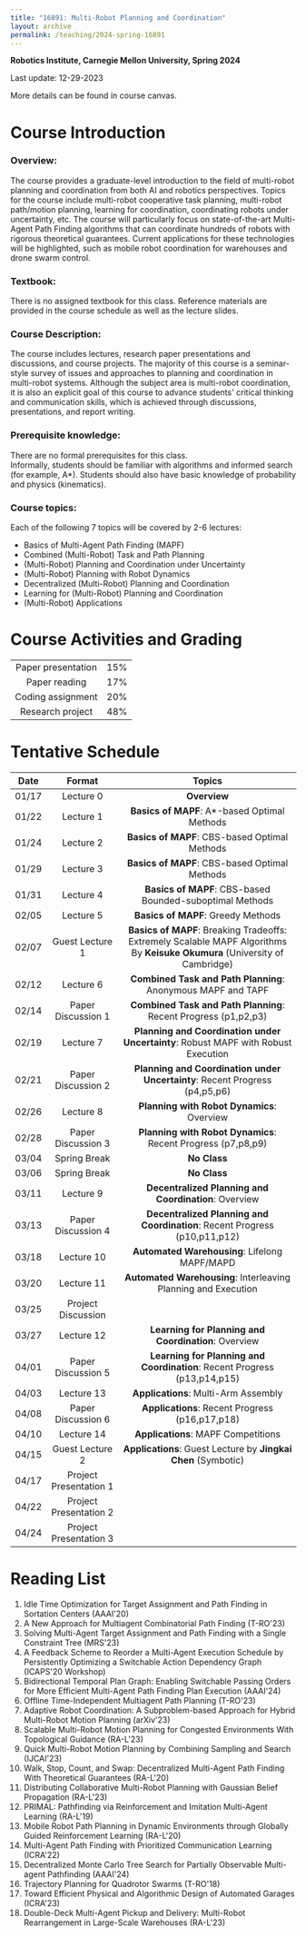 ```yaml
---
title: "16891: Multi-Robot Planning and Coordination"
layout: archive
permalink: /teaching/2024-spring-16891
---
```

**Robotics Institute, Carnegie Mellon University, Spring 2024**

Last update: 12-29-2023

More details can be found in course canvas.

Course Introduction
======
### Overview:
The course provides a graduate-level introduction to the field of multi-robot planning and coordination from both AI and robotics perspectives. 
Topics for the course include multi-robot cooperative task planning, multi-robot path/motion planning, learning for coordination, coordinating robots under uncertainty, etc. 
The course will particularly focus on state-of-the-art Multi-Agent Path Finding algorithms that can coordinate hundreds of robots with rigorous theoretical guarantees. 
Current applications for these technologies will be highlighted, such as mobile robot coordination for warehouses and drone swarm control. 

### Textbook: 
There is no assigned textbook for this class. Reference materials are provided in the course schedule as well as the lecture slides.

### Course Description: 
The course includes lectures, research paper presentations and discussions, and course projects. 
The majority of this course is a seminar-style survey of issues and approaches to planning and coordination in multi-robot systems. 
Although the subject area is multi-robot coordination, it is also an explicit goal of this course to advance students' critical thinking and communication skills, which is achieved through discussions, presentations, and report writing. 

### Prerequisite knowledge: 
There are no formal prerequisites for this class.  
Informally, students should be familiar with algorithms and informed search (for example, A*). 
Students should also have basic knowledge of probability and physics (kinematics).

### Course topics: 
Each of the following 7 topics will be covered by 2-6 lectures:
- Basics of Multi-Agent Path Finding (MAPF)
- Combined (Multi-Robot) Task and Path Planning
- (Multi-Robot) Planning and Coordination under Uncertainty
- (Multi-Robot) Planning with Robot Dynamics
- Decentralized (Multi-Robot) Planning and Coordination
- Learning for (Multi-Robot) Planning and Coordination
- (Multi-Robot) Applications

Course Activities and Grading
======


|                    |     |
|:------------------:|:---:|
| Paper presentation | 15% |
|   Paper reading    | 17% |
| Coding assignment  | 20% |
|  Research project  | 48% |


Tentative Schedule
======

|  Date  |         Format         |                                                           Topics                                                            |
|:------:|:----------------------:|:---------------------------------------------------------------------------------------------------------------------------:|
| 01/17  |       Lecture 0        |                                                        **Overview**                                                         |
| 01/22  |       Lecture 1        |                                        **Basics of MAPF**: A*-based Optimal Methods                                         |
| 01/24  |       Lecture 2        |                                        **Basics of MAPF**: CBS-based Optimal Methods                                        |
| 01/29  |       Lecture 3        |                                        **Basics of MAPF**: CBS-based Optimal Methods                                        |	 
| 01/31  |       Lecture 4        |                                  **Basics of MAPF**: CBS-based Bounded-suboptimal Methods                                   |
| 02/05  |       Lecture 5        |                                             **Basics of MAPF**: Greedy Methods                                              |
| 02/07  |    Guest Lecture 1     | **Basics of MAPF**: Breaking Tradeoffs: Extremely Scalable MAPF Algorithms By **Keisuke Okumura** (University of Cambridge) |
| 02/12  |       Lecture 6        |                                **Combined Task and Path Planning**: Anonymous MAPF and TAPF                                 |
| 02/14  |   Paper Discussion 1   |                               **Combined Task and Path Planning**: Recent Progress (p1,p2,p3)                               |
| 02/19  |       Lecture 7        |                     **Planning and Coordination under Uncertainty**: Robust MAPF with Robust Execution                      |
| 02/21  |   Paper Discussion 2   |                         **Planning and Coordination under Uncertainty**: Recent Progress (p4,p5,p6)                         |
| 02/26  |       Lecture 8        |                                         **Planning with Robot Dynamics**: Overview                                          |
| 02/28  |   Paper Discussion 3   |                                **Planning with Robot Dynamics**: Recent Progress (p7,p8,p9)                                 |
| 03/04  |      Spring Break      |                                                        **No Class**                                                         |
| 03/06  |      Spring Break      |                                                        **No Class**                                                         |
| 03/11  |       Lecture 9        |                                    **Decentralized Planning and Coordination**: Overview                                    |
| 03/13  |   Paper Discussion 4   |                         **Decentralized Planning and Coordination**: Recent Progress (p10,p11,p12)                          |
| 03/18  |       Lecture 10       |                                        **Automated Warehousing**: Lifelong MAPF/MAPD                                        |
| 03/20  |       Lecture 11       |                               **Automated Warehousing**: Interleaving Planning and Execution                                |
| 03/25  |   Project Discussion   |                                                                                                                             |
| 03/27  |       Lecture 12       |                                    **Learning for Planning and Coordination**: Overview                                     |
| 04/01  |   Paper Discussion 5   |                          **Learning for Planning and Coordination**: Recent Progress (p13,p14,p15)                          | 
| 04/03  |       Lecture 13       |                                            **Applications**: Multi-Arm Assembly                                             |
| 04/08  |   Paper Discussion 6   |                                       **Applications**: Recent Progress (p16,p17,p18)                                       |
| 04/10  |       Lecture 14       |                                             **Applications**: MAPF Competitions                                             | 
| 04/15  |    Guest Lecture 2     |                               **Applications**: Guest Lecture by **Jingkai Chen** (Symbotic)                                |
| 04/17  | Project Presentation 1 |
| 04/22  | Project Presentation 2 |
| 04/24  | Project Presentation 3 |


Reading List
======

1. Idle Time Optimization for Target Assignment and Path Finding in Sortation Centers (AAAI'20)
2. A New Approach for Multiagent Combinatorial Path Finding (T-RO'23)
3. Solving Multi-Agent Target Assignment and Path Finding with a Single Constraint Tree (MRS'23)
4. A Feedback Scheme to Reorder a Multi-Agent Execution Schedule by Persistently Optimizing a Switchable Action Dependency Graph (ICAPS'20 Workshop) 
5. Bidirectional Temporal Plan Graph: Enabling Switchable Passing Orders for More Efficient Multi-Agent Path Finding Plan Execution (AAAI'24)
6. Offline Time-Independent Multiagent Path Planning (T-RO'23)
7. Adaptive Robot Coordination: A Subproblem-based Approach for Hybrid Multi-Robot Motion Planning (arXiv'23) 
8. Scalable Multi-Robot Motion Planning for Congested Environments With Topological Guidance (RA-L'23)
9. Quick Multi-Robot Motion Planning by Combining Sampling and Search (IJCAI'23)
10. Walk, Stop, Count, and Swap: Decentralized Multi-Agent Path Finding With Theoretical Guarantees (RA-L'20)
11. Distributing Collaborative Multi-Robot Planning with Gaussian Belief Propagation (RA-L'23)
12. PRIMAL: Pathfinding via Reinforcement and Imitation Multi-Agent Learning (RA-L'19)
13. Mobile Robot Path Planning in Dynamic Environments through Globally Guided Reinforcement Learning (RA-L'20)
14. Multi-Agent Path Finding with Prioritized Communication Learning (ICRA'22)
15. Decentralized Monte Carlo Tree Search for Partially Observable Multi-agent Pathfinding (AAAI'24)
16. Trajectory Planning for Quadrotor Swarms (T-RO'18)
17. Toward Efficient Physical and Algorithmic Design of Automated Garages (ICRA'23)
18. Double-Deck Multi-Agent Pickup and Delivery: Multi-Robot Rearrangement in Large-Scale Warehouses (RA-L'23)